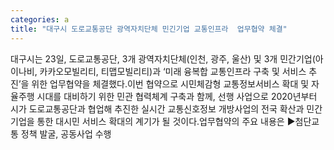 ```yaml
---
categories: a
title: "대구시 도로교통공단 광역자치단체 민긴기업 교통인프라  업무협약 체결"
---
```

대구시는 23일, 도로교통공단, 3개 광역자치단체(인천, 광주, 울산) 및 3개 민간기업(아이나비, 카카오모빌리티, 티맵모빌리티)과 ‘미래 융복합 교통인프라 구축 및 서비스 추진’을 위한 업무협약을 체결했다.이번 협약으로 시민체감형 교통정보서비스 확대 및 자율주행 시대를 대비하기 위한 민관 협력체계 구축과 함께, 선행 사업으로 2020년부터 시가 도로교통공단과 협업해 추진한 실시간 교통신호정보 개방사업의 전국 확산과 민간기업을 통한 대시민 서비스 확대의 계기가 될 것이다.업무협약의 주요 내용은 ▶첨단교통 정책 발굴, 공동사업 수행